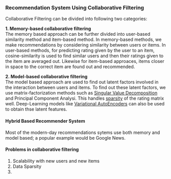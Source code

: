 ### Recommendation System Using Collaborative Filtering

Collaborative Filtering can be divided into following two categories:
     
**1. Memory-based collaborative filtering**     
The memory based approach can be further divided into user-based similarity method and item-based method. In memory-based methods, we make recommendations by considering similarity between users or items. In user-based methods, for predicting rating given by the user to an item, cosine-similarity is used to find similar users and then their ratings given to the item are averaged out. Likewise for item-based approaces, items closer in space to the correct item are found out and recommended.
      
**2. Model-based collaborative filtering**     
The model based approach are used to find out latent factors involved in the interaction between users and items. To find out these latent factors, we use matrix-factorization methods such as [Singular Value Decomposition](https://en.wikipedia.org/wiki/Singular_value_decomposition) and Principal Component Analysi. This handles [sparsity](https://en.wikipedia.org/wiki/Sparse_matrix) of the rating matrix well. Deep-Learning models like [Variational AutoEncoders](https://en.wikipedia.org/wiki/Autoencoder) can also be used to obtain thse latent features.     
         
       
#### Hybrid Based Recommender System
Most of the modern-day recommendations sytems use both memory and model based; a popular example would be Google News.
     

#### Problems in collaborative filtering
1. Scalability with new users and new items
2. Data Sparsity
3. 
